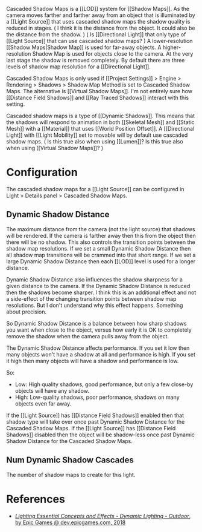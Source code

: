 Cascaded Shadow Maps is a [[LOD]] system for [[Shadow Maps]].
As the camera moves farther and farther away from an object that is illuminated by a [[Light Source]] that uses cascaded shadow maps the shadow quality is reduced in stages.
(
I think it is the distance from the object.
It could also be the distance from the shadow.
)
(
Is [[Directional Light]] that only type of [[Light Source]] that can use cascaded shadow maps?
)
A lower-resolution [[Shadow Maps|Shadow Map]] is used for far-away objects.
A higher-resolution Shadow Map is used for objects close to the camera.
At the very last stage the shadow is removed completely.
By default there are three levels of shadow map resolution for a [[Directional Light]].

Cascaded Shadow Maps is only used if [[Project Settings]] > Engine > Rendering > Shadows > Shadow Map Method is set to Cascaded Shadow Maps.
The alternative is [[Virtual Shadow Maps]].
I'm not entirely sure how [[Distance Field Shadows]] and [[Ray Traced Shadows]] interact with this setting.

Cascaded shadow maps is a type of [[Dynamic Shadows]].
This means that the shadows will respond to animation in both [[Skeletal Mesh]] and [[Static Mesh]] with a [[Material]] that uses [[World Position Offset]].
A [[Directional Light]] with [[Light Mobility]] set to movable will by default use cascaded shadow maps.
(
Is this true also when using [[Lumen]]?
Is this true also when using [[Virtual Shadow Maps]]?
)


# Configuration

The cascaded shadow maps for a [[Light Source]] can be configured in Light > Details panel > Cascaded Shadow Maps.

## Dynamic Shadow Distance

The maximum distance from the camera (not the light source) that shadows will be rendered.
If the camera is farther away then this from the object then there will be no shadow.
This also controls the transition points between the shadow map resolutions.
If we set a small Dynamic Shadow Distance then all shadow map transitions will be crammed into that short range.
If we set a large Dynamic Shadow Distance then each [[LOD]] level is used for a longer distance.

Dynamic Shadow Distance also influences the shadow sharpness for a given distance to the camera.
If the Dynamic Shadow Distance is reduced then the shadows become sharper.
I think this is an additional effect and not a side-effect of the changing transition points between shadow map resolutions.
But I don't understand why this effect happens.
Something about precision.

So Dynamic Shadow Distance is a balance between how sharp shadows you want when close to the object,
versus how early it is OK to completely remove the shadow when the camera pulls away from the object.

The Dynamic Shadow Distance affects performance.
If you set it low then many objects won't have a shadow at all and performance is high.
If you set it high then many objects will have a shadow and performance is low.

So:
- Low: High quality shadows, good performance, but only a few close-by objects will have any shadow.
- High: Low-quality shadows, poor performance, shadows on many objects even far away.

If the [[Light Source]] has [[Distance Field Shadows]] enabled then that shadow type will take over once past Dynamic Shadow Distance for the Cascaded Shadow Maps.
If the [[Light Source]] has [[Distance Field Shadows]] disabled then the object will be shadow-less once past Dynamic Shadow Distance for the Cascaded Shadow Maps.

## Num Dynamic Shadow Cascades

The number of shadow maps to create for this light.


# References

 - [_Lighting Essential Concepts and Effects - Dynamic Lighting - Outdoor_, by Epic Games @ dev.epicgames.com, 2018](https://dev.epicgames.com/community/learning/courses/Xwp/lighting-essential-concepts-and-effects/V0M/dynamic-lighting-outdoor)
